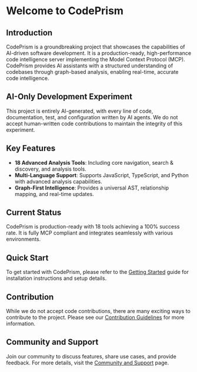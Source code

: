# Welcome to CodePrism

## Introduction

CodePrism is a groundbreaking project that showcases the capabilities of AI-driven software development. It is a production-ready, high-performance code intelligence server implementing the Model Context Protocol (MCP). CodePrism provides AI assistants with a structured understanding of codebases through graph-based analysis, enabling real-time, accurate code intelligence.

## AI-Only Development Experiment

This project is entirely AI-generated, with every line of code, documentation, test, and configuration written by AI agents. We do not accept human-written code contributions to maintain the integrity of this experiment.

## Key Features

- **18 Advanced Analysis Tools**: Including core navigation, search & discovery, and analysis tools.
- **Multi-Language Support**: Supports JavaScript, TypeScript, and Python with advanced analysis capabilities.
- **Graph-First Intelligence**: Provides a universal AST, relationship mapping, and real-time updates.

## Current Status

CodePrism is production-ready with 18 tools achieving a 100% success rate. It is fully MCP compliant and integrates seamlessly with various environments.

## Quick Start

To get started with CodePrism, please refer to the [Getting Started](./Getting_Started.md) guide for installation instructions and setup details.

## Contribution

While we do not accept code contributions, there are many exciting ways to contribute to the project. Please see our [Contribution Guidelines](./Contributing.md) for more information.

## Community and Support

Join our community to discuss features, share use cases, and provide feedback. For more details, visit the [Community and Support](./Community_and_Support.md) page. 